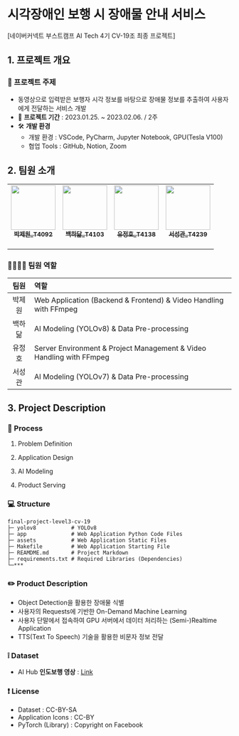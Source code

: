 # 시각장애인 보행 시 장애물 안내 서비스
[네이버커넥트 부스트캠프 AI Tech 4기 CV-19조 최종 프로젝트]

## 1. 프로젝트 개요
### 📙 프로젝트 주제 

- 동영상으로 입력받은 보행자 시각 정보를 바탕으로 장애물 정보를 추출하여 사용자에게 전달하는 서비스 개발
- 📆 **프로젝트 기간** : 2023.01.25. ~ 2023.02.06. / 2주
- 🛠 **개발 환경**
  - 개발 환경 : VSCode, PyCharm, Jupyter Notebook, GPU(Tesla V100)
  - 협업 Tools : GitHub, Notion, Zoom

## 2. 팀원 소개 

<table>
  <tr>
    <td align="center"><a href="https://github.com/RADM90"><img src="https://avatars.githubusercontent.com/u/69555670?v=4" width="100px;" alt=""/><br /><sub><b>박제원_T4092<br></b></sub></a><br /></td>
    <td align="center"><a href="https://github.com/hdak95"><img src="https://avatars.githubusercontent.com/u/37134920?v=4" width="100px;" alt=""/><br /><sub><b>백하닮_T4103<br></b></sub></a><br /></td>
    <td align="center"><a href="https://github.com/JunghoYoo"><img src="https://avatars.githubusercontent.com/u/10891644?v=4" width="100px;" alt=""/><br /><sub><b>유정호_T4138<br></b></sub></a><br /></td>
    <td align="center"><a href="https://github.com/ths3847"><img src="https://avatars.githubusercontent.com/u/46395571?v=4" width="100px;" alt=""/><br /><sub><b>서성관_T4239<br></b></sub></a><br /></td>
    </tr>
</table>


### 👨‍👨‍👦‍👦 팀원 역할

|  팀원  |                    역할                   |
| :----: |:----------------------------------------|
| 박제원 |   Web Application (Backend & Frontend) & Video Handling with FFmpeg  |
| 백하닮 |AI Modeling (YOLOv8) & Data Pre-processing|
| 유정호 | Server Environment & Project Management & Video Handling with FFmpeg |
| 서성관 |AI Modeling (YOLOv7) & Data Pre-processing|


## 3. Project Description

### 📌 Process

1. Problem Definition

2. Application Design

3. AI Modeling

4. Product Serving


### 💻 Structure
```
final-project-level3-cv-19
├─ yolov8           # YOLOv8
├─ app              # Web Application Python Code Files
├─ assets           # Web Application Static Files
├─ Makefile         # Web Application Starting File
├─ REAMDME.md       # Project Markdown
├─ requirements.txt # Required Libraries (Dependencies)
└─***
```

### ✏️ Product Description
- Object Detection을 활용한 장애물 식별
- 사용자의 Requests에 기반한 On-Demand Machine Learning
- 사용자 단말에서 접속하여 GPU 서버에서 데이터 처리하는 (Semi-)Realtime Application
- TTS(Text To Speech) 기술을 활용한 비문자 정보 전달

### ❕ Dataset
- AI Hub **인도보행 영상** : [Link](https://aihub.or.kr/aihubdata/data/view.do?currMenu=115&topMenu=100&aihubDataSe=realm&dataSetSn=189)


### ❗ License
- Dataset : CC-BY-SA
- Application Icons : CC-BY
- PyTorch (Library) : Copyright on Facebook
